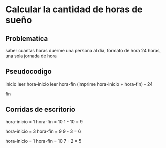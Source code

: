 # Calcular la cantidad de horas de sueño

## Problematica
saber cuantas horas duerme una persona al dia, formato de hora 24 horas, una sola jornada de hora

## Pseudocodigo 
inicio
    leer hora-inicio
    leer hora-fin
    (imprime hora-inicio + hora-fin) - 24

fin





## Corridas de escritorio
hora-inicio = 1
hora-fin = 10
1 - 10 = 9

hora-inicio = 3
hora-fin = 9
9 - 3  = 6

hora-inicio = 1
hora-fin = 10
7 - 2 = 5